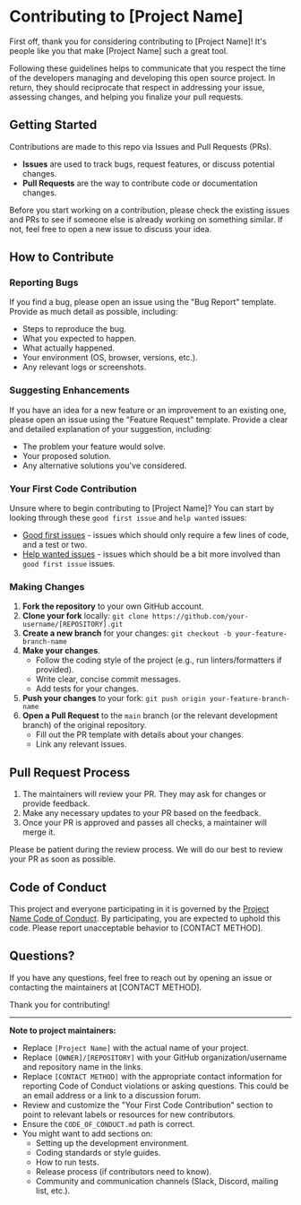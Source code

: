 # Contributing to [Project Name]

First off, thank you for considering contributing to [Project Name]! It's people like you that make [Project Name] such a great tool.

Following these guidelines helps to communicate that you respect the time of the developers managing and developing this open source project. In return, they should reciprocate that respect in addressing your issue, assessing changes, and helping you finalize your pull requests.

## Getting Started

Contributions are made to this repo via Issues and Pull Requests (PRs).

- **Issues** are used to track bugs, request features, or discuss potential changes.
- **Pull Requests** are the way to contribute code or documentation changes.

Before you start working on a contribution, please check the existing issues and PRs to see if someone else is already working on something similar. If not, feel free to open a new issue to discuss your idea.

## How to Contribute

### Reporting Bugs

If you find a bug, please open an issue using the "Bug Report" template. Provide as much detail as possible, including:

- Steps to reproduce the bug.
- What you expected to happen.
- What actually happened.
- Your environment (OS, browser, versions, etc.).
- Any relevant logs or screenshots.

### Suggesting Enhancements

If you have an idea for a new feature or an improvement to an existing one, please open an issue using the "Feature Request" template. Provide a clear and detailed explanation of your suggestion, including:

- The problem your feature would solve.
- Your proposed solution.
- Any alternative solutions you've considered.

### Your First Code Contribution

Unsure where to begin contributing to [Project Name]? You can start by looking through these `good first issue` and `help wanted` issues:

- [Good first issues](https://github.com/[OWNER]/[REPOSITORY]/labels/good%20first%20issue) - issues which should only require a few lines of code, and a test or two.
- [Help wanted issues](https://github.com/[OWNER]/[REPOSITORY]/labels/help%20wanted) - issues which should be a bit more involved than `good first issue` issues.

### Making Changes

1.  **Fork the repository** to your own GitHub account.
2.  **Clone your fork** locally: `git clone https://github.com/your-username/[REPOSITORY].git`
3.  **Create a new branch** for your changes: `git checkout -b your-feature-branch-name`
4.  **Make your changes**.
    - Follow the coding style of the project (e.g., run linters/formatters if provided).
    - Write clear, concise commit messages.
    - Add tests for your changes.
5.  **Push your changes** to your fork: `git push origin your-feature-branch-name`
6.  **Open a Pull Request** to the `main` branch (or the relevant development branch) of the original repository.
    - Fill out the PR template with details about your changes.
    - Link any relevant issues.

## Pull Request Process

1.  The maintainers will review your PR. They may ask for changes or provide feedback.
2.  Make any necessary updates to your PR based on the feedback.
3.  Once your PR is approved and passes all checks, a maintainer will merge it.

Please be patient during the review process. We will do our best to review your PR as soon as possible.

## Code of Conduct

This project and everyone participating in it is governed by the [Project Name Code of Conduct](./CODE_OF_CONDUCT.md). By participating, you are expected to uphold this code. Please report unacceptable behavior to [CONTACT METHOD].

## Questions?

If you have any questions, feel free to reach out by opening an issue or contacting the maintainers at [CONTACT METHOD].

Thank you for contributing!

---

**Note to project maintainers:**

- Replace `[Project Name]` with the actual name of your project.
- Replace `[OWNER]/[REPOSITORY]` with your GitHub organization/username and repository name in the links.
- Replace `[CONTACT METHOD]` with the appropriate contact information for reporting Code of Conduct violations or asking questions. This could be an email address or a link to a discussion forum.
- Review and customize the "Your First Code Contribution" section to point to relevant labels or resources for new contributors.
- Ensure the `CODE_OF_CONDUCT.md` path is correct.
- You might want to add sections on:
  - Setting up the development environment.
  - Coding standards or style guides.
  - How to run tests.
  - Release process (if contributors need to know).
  - Community and communication channels (Slack, Discord, mailing list, etc.).
